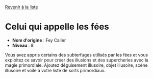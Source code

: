 [Revenir à la liste](list.md)

# Celui qui appelle les fées

 * **Nom d'origine** : Fey Caller
 * **Niveau** : 8


<p>Vous avez appris certains des subterfuges utilisés par les fées et vous exploitez ce savoir pour créer des illusions et des supercheries avec la magie primordiale. Ajoutez déguisement illusoire, objet illusoire, scène illusoire et voile à votre liste de sorts primordiaux.</p>